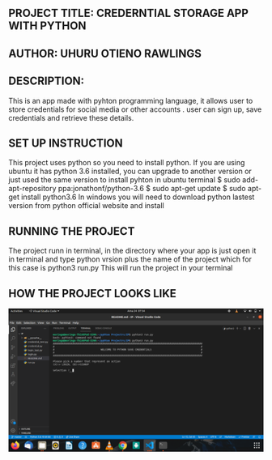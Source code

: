 ## PROJECT TITLE: CREDERNTIAL STORAGE APP WITH PYTHON
## AUTHOR: UHURU OTIENO RAWLINGS
## DESCRIPTION:
This is an app made with pyhton programming language, it allows user to store credentials for social media or other accounts . user can sign up, save credentials and retrieve these details.
## SET UP INSTRUCTION
This project uses python so you need to install python.
If you are using ubuntu it has python 3.6 installed, you can upgrade to another version or just used the same version
to install pyhton in ubuntu terminal
$ sudo add-apt-repository ppa:jonathonf/python-3.6
$ sudo apt-get update
$ sudo apt-get install python3.6
In windows you will need to download python lastest version from python official website and install
## RUNNING THE PROJECT
The project runn in terminal, in the directory where your app is just open it in terminal and type python vrsion plus the name of the project which for this case is python3 run.py
This will run the project in your terminal
## HOW THE PROJECT LOOKS LIKE
![screenshort.png](screenshort.png)